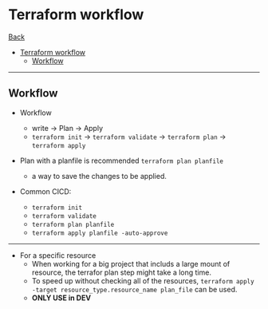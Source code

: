 # Terraform workflow

[Back](../index.md)

- [Terraform workflow](#terraform-workflow)
  - [Workflow](#workflow)

---

## Workflow

- Workflow

  - write -> Plan -> Apply
  - `terraform init` -> `terraform validate` -> `terraform plan` -> `terraform apply`

- Plan with a planfile is recommended `terraform plan planfile`

  - a way to save the changes to be applied.

- Common CICD:
  - `terraform init`
  - `terraform validate`
  - `terraform plan planfile`
  - `terraform apply planfile -auto-approve`

---

- For a specific resource
  - When working for a big project that includs a large mount of resource, the terrafor plan step might take a long time.
  - To speed up without checking all of the resources, `terraform apply -target resource_type.resource_name plan_file` can be used.
  - **ONLY USE in DEV**
